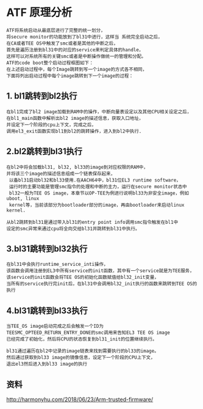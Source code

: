 # ATF 原理分析  
    ATF将系统启动从最底层进行了完整的统一划分，  
    将secure monitor的功能放到了bl31中进行，这样当 系统完全启动之后，  
    在CA或者TEE OS中触发了smc或者是其他的中断之后，  
    首先是遍历注册到bl31中的对应的service来判定具体的handle，  
    这样可以对系统所有的关键smc或者是中断操作做统一的管理和分配。  
    ATF的code boot整个启动过程框图如下：  
    在上述启动过程中，每个Image跳转到写一个image的方式各不相同，  
    下面将列出启动过程中每个image跳转到下一个image的过程：

## 1. bl1跳转到bl2执行
    在bl1完成了bl2 image加载到RAM中的操作，中断向量表设定以及其他CPU相关设定之后，  
    在bl1_main函数中解析出bl2 image的描述信息，获取入口地址，  
    并设定下一个阶段的cpu上下文，完成之后，  
    调用el3_exit函数实现bl1到bl2的跳转操作，进入到bl2中执行.

## 2.bl2跳转到bl31执行
    在bl2中将会加载bl31, bl32, bl33的image到对应权限的RAM中，  
    并将该三个image的描述信息组成一个链表保存起来，  
     以备bl31启动bl32和bl33使用.在AACH64中，bl31位EL3 runtime software，  
     运行时的主要功能是管理smc指令的处理和中断的主力，运行在secure monitor状态中  
     bl32一般为TEE OS image，本章节以OP-TEE为例进行说明bl33为非安全image，例如uboot, linux  
     kernel等，当前该部分为bootloader部分的image，再由bootloader来启动linux kernel.  
     
    从bl2跳转到bl31是通过带入bl31的entry point info调用smc指令触发在bl1中  
    设定的smc异常来通过cpu将全向交给bl31并跳转到bl31中执行。

## 3.bl31跳转到bl32执行
    在bl31中会执行runtime_service_inti操作，  
    该函数会调用注册到EL3中所有service的init函数，其中有一个service就是为TEE服务，  
    该service的init函数会将TEE OS的初始化函数赋值给bl32_init变量，  
    当所有的service执行完init后，在bl31中会调用bl32_init执行的函数来跳转到TEE OS的执行

## 4.bl31跳转到bl33执行
    当TEE_OS image启动完成之后会触发一个ID为  
    TEESMC_OPTEED_RETURN_ENTRY_DONE的smc调用来告知EL3 TEE OS image  
    已经完成了初始化，然后将CPU的状态恢复到bl31_init的位置继续执行。  
    
    bl31通过遍历在bl2中记录的image链表来找到需要执行的bl33的image。  
    然后通过获取到bl33 image的镜像信息，设定下一个阶段的CPU上下文，  
    退出el3然后进入到bl33 image的执行
    
## 资料
http://harmonyhu.com/2018/06/23/Arm-trusted-firmware/